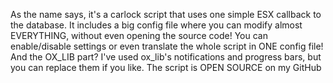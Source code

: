 
As the name says, it's a carlock script that uses one simple ESX callback to the database. It includes a big config file where you can modify almost EVERYTHING, without even opening the source code! You can enable/disable settings or even translate the whole script in ONE config file! And the OX_LIB part? I've used ox_lib's notifications and progress bars, but you can replace them if you like. The script is OPEN SOURCE on my GitHub 
